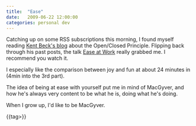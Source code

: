 ```yaml
---
title:  "Ease"
date:   2009-06-22 12:00:00
categories: personal dev
---
```


Catching up on some RSS subscriptions this morning, I found myself reading [Kent Beck's blog](http://www.threeriverinstitute.org/blog/) about the Open/Closed Principle. Flipping back through his past posts, the talk [Ease at Work](http://www.threeriversinstitute.org/blog/?p=205) really grabbed me. I recommend you watch it.

I especially like the comparison between joy and fun at about 24 minutes in (4min into the 3rd part).

The idea of being at ease with yourself put me in mind of MacGyver, and how he's always very content to be what he is, doing what he's doing.

When I grow up, I'd like to be MacGyver.

{{tag>}}
